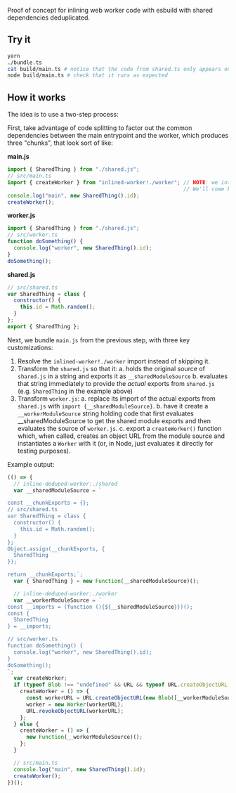 
Proof of concept for inlining web worker code with esbuild with shared dependencies deduplicated.

## Try it

```sh
yarn
./bundle.ts
cat build/main.ts # notice that the code from shared.ts only appears once
node build/main.ts # check that it runs as expected
```

## How it works

The idea is to use a two-step process:

First, take advantage of code splitting to factor out the common dependencies between the main entrypoint and the worker,
which produces three "chunks", that look sort of like:

**main.js**
```js
import { SharedThing } from "./shared.js";
// src/main.ts
import { createWorker } from "inlined-worker!./worker"; // NOTE: we intentionally skipped this import in the first step.
                                                        // We'll come back to it in the next step.
console.log("main", new SharedThing().id);
createWorker();
```

**worker.js**
```js
import { SharedThing } from "./shared.js";
// src/worker.ts
function doSomething() {
  console.log("worker", new SharedThing().id);
}
doSomething();
```

**shared.js**
```js
// src/shared.ts
var SharedThing = class {
  constructor() {
    this.id = Math.random();
  }
};
export { SharedThing };
```

Next, we bundle `main.js` from the previous step, with three key customizations:
1. Resolve the `inlined-worker!./worker` import instead of skipping it.
2. Transform the `shared.js` so that it:
    a. holds the original source of `shared.js` in a string and exports it as `__sharedModuleSource`
    b. evaluates that string immediately to provide the _actual_ exports from `shared.js` (e.g. `SharedThing` in the example above)
3. Transform `worker.js`:
    a. replace its import of the actual exports from `shared.js` with `import {__sharedModuleSource}`.
    b. have it create a `__workerModuleSource` string holding code that first evaluates __sharedModuleSource to get the shared module exports and then evaluates the source of `worker.js`.
    c. export a `createWorker()` function which, when called, creates an object URL from the module source and instantiates a `Worker` with it (or, in Node, just evaluates it directly for testing purposes).

Example output:

```js
(() => {
  // inline-deduped-worker:./shared
  var __sharedModuleSource = `

const __chunkExports = {};
// src/shared.ts
var SharedThing = class {
  constructor() {
    this.id = Math.random();
  }
};
Object.assign(__chunkExports, {
  SharedThing
});

return __chunkExports;`;
  var { SharedThing } = new Function(__sharedModuleSource)();

  // inline-deduped-worker:./worker
  var __workerModuleSource = `
const __imports = (function (){${__sharedModuleSource}})();
const {
  SharedThing
} = __imports;

// src/worker.ts
function doSomething() {
  console.log("worker", new SharedThing().id);
}
doSomething();
`;
  var createWorker;
  if (typeof Blob !== "undefined" && URL && typeof URL.createObjectURL === "function") {
    createWorker = () => {
      const workerURL = URL.createObjectURL(new Blob([__workerModuleSource], { type: "application/javascript" }));
      worker = new Worker(workerURL);
      URL.revokeObjectURL(workerURL);
    };
  } else {
    createWorker = () => {
      new Function(__workerModuleSource)();
    };
  }

  // src/main.ts
  console.log("main", new SharedThing().id);
  createWorker();
})();
```